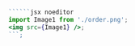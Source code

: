 ```jsx { "file": "./OrderPage.jsx" }

``````jsx noeditor
import Image1 from './order.png';
<img src={Image1} />;
```;
